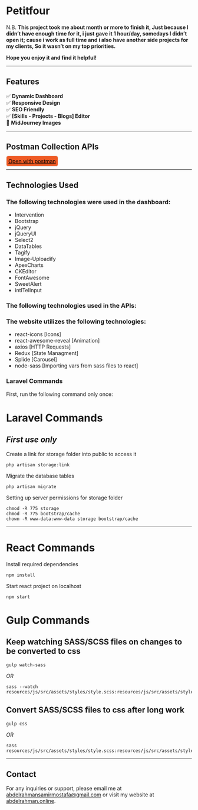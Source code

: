 # Petitfour


N.B. **This project took me about month or more to finish it, Just because I didn’t have enough time for it, i just gave it 1 hour/day, somedays I didn’t open it; cause i work as full time and i also have another side projects for my clients, So it wasn’t on my top priorities.**

**Hope you enjoy it and find it helpful!**

<hr/>

## Features

✅ <b>Dynamic Dashboard</b><br/>
✅ <b>Responsive Design</b><br/>
✅ <b>SEO Friendly</b><br/>
✅ <b>[Skills - Projects - Blogs] Editor</b><br/>
🌟 <b>MidJourney Images</b>

<hr/>

## Postman Collection APIs

<a href="https://www.postman.com/petitfour/workspace/petitfour/collection/26104711-d112244d-f11a-4dd6-9363-0a794feb09ac?action=share&creator=26104711" target="_blank" style="color:#000; background-color:#ef5b25;padding:5px;border-radius:6px;border:1px solid #dddddd">Open with postman</a>

<hr/>

## Technologies Used

### The following technologies were used in the dashboard:

-   Intervention
-   Bootstrap
-   jQuery
-   jQueryUI
-   Select2
-   DataTables
-   Tagify
-   Image-Uploadify
-   ApexCharts
-   CKEditor
-   FontAwesome
-   SweetAlert
-   intlTelInput

### The following technologies used in the APIs:

### The website utilizes the following technologies:

-   react-icons [Icons]
-   react-awesome-reveal [Animation]
-   axios [HTTP Requests]
-   Redux [State Managment]
-   Splide [Carousel]
-   node-sass [Importing vars from sass files to react]

### Laravel Commands

First, run the following command only once:

<h1>Laravel Commands</h1>

## _First use only_ <br/>

Create a link for storage folder into public to access it

```
php artisan storage:link
```

Migrate the database tables

```
php artisan migrate
```

Setting up server permissions for storage folder

```
chmod -R 775 storage
chmod -R 775 bootstrap/cache
chown -R www-data:www-data storage bootstrap/cache
```

---

<h1>React Commands</h1>
Install required dependencies

```
npm install
```

Start react project on localhost

```
npm start
```

<h1>Gulp Commands</h1>

## Keep watching SASS/SCSS files on changes to be converted to css

```
gulp watch-sass
```
_OR_
```
sass --watch resources/js/src/assets/styles/style.scss:resources/js/src/assets/styles/style.css
```

## Convert SASS/SCSS files to css after long work

```
gulp css
```
_OR_
```
sass resources/js/src/assets/styles/style.scss:resources/js/src/assets/styles/style.css
```

---

## Contact

For any inquiries or support, please email me at [abdelrahmansamirmostafa@gmail.com](mailto:abdelrahmansamirmostafa@gmail.com) or visit my website at [abdelrahman.online](https://www.abdelrahman.online).

